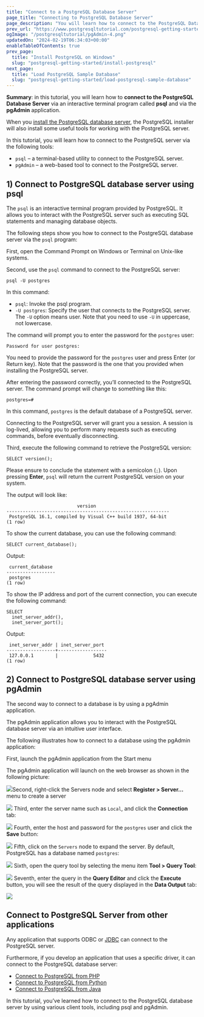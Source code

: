 ```yaml
---
title: "Connect to a PostgreSQL Database Server"
page_title: "Connecting to PostgreSQL Database Server"
page_description: "You will learn how to connect to the PostgreSQL Database Server via client tools including psql and pgAdmin."
prev_url: "https://www.postgresqltutorial.com/postgresql-getting-started/connect-to-postgresql-database/"
ogImage: "/postgresqltutorial/pgAdmin-4.png"
updatedOn: "2024-02-19T06:34:03+00:00"
enableTableOfContents: true
prev_page: 
  title: "Install PostgreSQL on Windows"
  slug: "postgresql-getting-started/install-postgresql"
next_page: 
  title: "Load PostgreSQL Sample Database"
  slug: "postgresql-getting-started/load-postgresql-sample-database"
---
```





**Summary**: in this tutorial, you will learn how to **connect to the PostgreSQL Database Server** via an interactive terminal program called **psql** and via the **pgAdmin** application.

When you [install the PostgreSQL database server](install-postgresql "Install PostgreSQL"), the PostgreSQL installer will also install some useful tools for working with the PostgreSQL server.

In this tutorial, you will learn how to connect to the PostgreSQL server via the following tools:

* `psql` – a terminal\-based utility to connect to the PostgreSQL server.
* `pgAdmin` – a web\-based tool to connect to the PostgreSQL server.


## 1\) Connect to PostgreSQL database server using psql

The `psql` is an interactive terminal program provided by PostgreSQL. It allows you to interact with the PostgreSQL server such as executing SQL statements and managing database objects.

The following steps show you how to connect to the PostgreSQL database server via the `psql` program:

First, open the Command Prompt on Windows or Terminal on Unix\-like systems.

Second, use the `psql` command to connect to the PostgreSQL server:


```shellsql
psql -U postgres
```
In this command:

* `psql`: Invoke the psql program.
* `-U postgres`: Specify the user that connects to the PostgreSQL server. The `-U` option means user. Note that you need to use `-U` in uppercase, not lowercase.

The command will prompt you to enter the password for the `postgres` user:


```shell
Password for user postgres:
```
You need to provide the password for the `postgres` user and press Enter (or Return key). Note that the password is the one that you provided when installing the PostgreSQL server.

After entering the password correctly, you’ll connected to the PostgreSQL server. The command prompt will change to something like this:


```shell
postgres=#
```
In this command, `postgres` is the default database of a PostgreSQL server.

Connecting to the PostgreSQL server will grant you a session. A session is log\-lived, allowing you to perform many requests such as executing commands, before eventually disconnecting.

Third, execute the following command to retrieve the PostgreSQL version:


```plaintext
SELECT version();
```
Please ensure to conclude the statement with a semicolon (`;`). Upon pressing **Enter**, `psql` will return the current PostgreSQL version on your system.

The output will look like:


```
                          version
------------------------------------------------------------
 PostgreSQL 16.1, compiled by Visual C++ build 1937, 64-bit
(1 row)
```
To show the current database, you can use the following command:


```
SELECT current_database();
```
Output:


```
 current_database
------------------
 postgres
(1 row)
```
To show the IP address and port of the current connection, you can execute the following command:


```
SELECT 
  inet_server_addr(), 
  inet_server_port();
```
Output:


```
 inet_server_addr | inet_server_port
------------------+------------------
 127.0.0.1        |             5432
(1 row)
```

## 2\) Connect to PostgreSQL database server using pgAdmin

The second way to connect to a database is by using a pgAdmin application.

The pgAdmin application allows you to interact with the PostgreSQL database server via an intuitive user interface.

The following illustrates how to connect to a database using the pgAdmin application:

First, launch the pgAdmin application from the Start menu

The pgAdmin application will launch on the web browser as shown in the following picture:

![](/postgresqltutorial/pgAdmin-4.png)Second, right\-click the Servers node and select **Register \> Server…** menu to create a server


![](/postgresqltutorial/Connect-to-PostgreSQL-pgadmin4.png)
Third, enter the server name such as `Local`, and click the **Connection** tab:


![](/postgresqltutorial/Connect-to-PostgreSQL-pgadmin4-server-name.png)
Fourth, enter the host and password for the `postgres` user and click the **Save** button:


![](/postgresqltutorial/Connect-to-PostgreSQL-pgadmin4-connection.png)
Fifth, click on the `Servers` node to expand the server. By default, PostgreSQL has a database named `postgres`:


![](/postgresqltutorial/Connect-to-PostgreSQL-pgadmin4-databases.png)
Sixth, open the query tool by selecting the menu item **Tool \> Query Tool**:


![](/postgresqltutorial/Connect-to-PostgreSQL-pgadmin4-query-tool.png)
Seventh, enter the query in the **Query Editor** and click the **Execute** button, you will see the result of the query displayed in the **Data Output** tab:


![](/postgresqltutorial/Connect-to-PostgreSQL-pgadmin4-execute-query.png)

## Connect to PostgreSQL Server from other applications

Any application that supports ODBC or [JDBC](../postgresql-jdbc) can connect to the PostgreSQL server.

Furthermore, if you develop an application that uses a specific driver, it can connect to the PostgreSQL database server:

* [Connect to PostgreSQL from PHP](../postgresql-php/connect)
* [Connect to PostgreSQL from Python](../postgresql-python/connect)
* [Connect to PostgreSQL from Java](../postgresql-jdbc/connecting-to-postgresql-database)

In this tutorial, you’ve learned how to connect to the PostgreSQL database server by using various client tools, including psql and pgAdmin.

